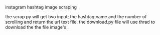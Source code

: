 instagram hashtag image scraping

the scrap.py will get two input; the hashtag name and the number of scrolling and return the url text file.
the download.py file will use thrad to download the the file image's .
